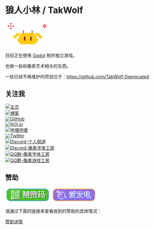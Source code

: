 # 狼人小林 / TakWolf 

![Logo](images/xiaoqiu@4x.gif)

目前正在使用 [Godot](https://godotengine.org) 制作独立游戏。

也做一些和像素艺术相关的东西。

一些已经不再维护的项目位于：https://github.com/TakWolf-Deprecated

## 关注我

[![主页](https://img.shields.io/badge/主页-takwolf.com-FFDE33?style=for-the-badge)](https://takwolf.com)
<br>
[![博客](https://img.shields.io/badge/博客-blog.takwolf.com-FFDE33?style=for-the-badge)](https://blog.takwolf.com)
<br>
[![GitHub](https://img.shields.io/badge/TakWolf-545454?logo=github&logoColor=white&style=for-the-badge)](https://github.com/TakWolf)
<br>
[![Itch.io](https://img.shields.io/badge/狼人小林-FF5050?logo=itch.io&logoColor=white&style=for-the-badge)](https://takwolf.itch.io)
<br>
[![哔哩哔哩](https://img.shields.io/badge/狼人小林-2EB7FF?logo=bilibili&logoColor=white&style=for-the-badge)](https://space.bilibili.com/445245)
<br>
[![Twitter](https://img.shields.io/badge/狼人小林-00ACEE?logo=twitter&logoColor=white&style=for-the-badge)](https://twitter.com/takgdx)
<br>
[![Discord-个人频道](https://img.shields.io/badge/狼人小林的地盘-4D64FF?logo=discord&logoColor=white&style=for-the-badge)](https://discord.gg/9HY9WD4TRe)
<br>
[![Discord-像素字体工房](https://img.shields.io/badge/像素字体工房-4D64FF?logo=discord&logoColor=white&style=for-the-badge)](https://discord.gg/3GKtPKtjdU)
<br>
[![QQ群-像素字体工房](https://img.shields.io/badge/QQ群-像素字体工房(302383204)-6AC468?logo=tencentqq&logoColor=white&style=for-the-badge)](https://jq.qq.com/?_wv=1027&k=EXtKGHar)
<br>
[![QQ群-像素游戏工房](https://img.shields.io/badge/QQ群-像素游戏工房(367057366)-6AC468?logo=tencentqq&logoColor=white&style=for-the-badge)](https://jq.qq.com/?_wv=1027&k=Z5pposJE)

## 赞助

[![赞赏码](images/badge-payqr@2x.png)](payment-qr-codes.md)
[![爱发电](images/badge-afdian@2x.png)](https://afdian.net/@takwolf)

请通过下面的链接来查看收到的赞助的具体情况：

[赞助详情](sponsors.md)
